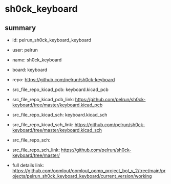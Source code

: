 # sh0ck_keyboard
 
## summary 
* id: pelrun_sh0ck_keyboard_keyboard
* user: pelrun
* name: sh0ck_keyboard
* board: keyboard
* repo: https://github.com/pelrun/sh0ck-keyboard
* src_file_repo_kicad_pcb: keyboard.kicad_pcb
* src_file_repo_kicad_pcb_link: https://github.com/pelrun/sh0ck-keyboard/tree/master/keyboard.kicad_pcb
* src_file_repo_kicad_sch: keyboard.kicad_sch
* src_file_repo_kicad_sch_link: https://github.com/pelrun/sh0ck-keyboard/tree/master/keyboard.kicad_sch

* src_file_repo_sch: 
* src_file_repo_sch_link: https://github.com/pelrun/sh0ck-keyboard/tree/master/
* full details link: https://github.com/oomlout/oomlout_oomp_project_bot_v_2/tree/main/projects/pelrun_sh0ck_keyboard_keyboard/current_version/working  







